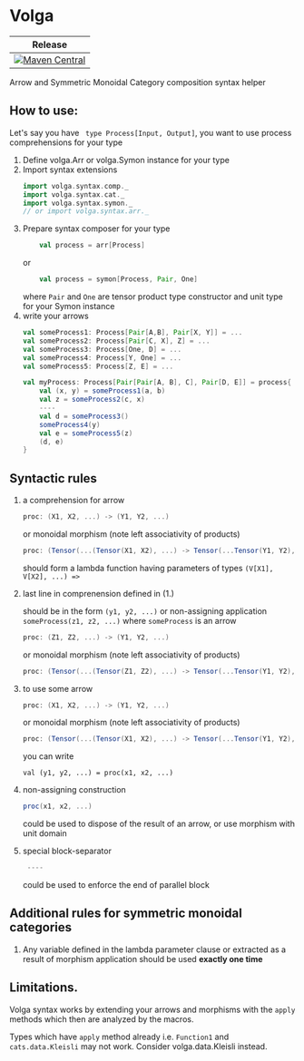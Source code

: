 # Volga

| Release | 
| --- |
| [![Maven Central](https://img.shields.io/maven-central/v/org.manatki/volga-macros_2.13.svg)](https://search.maven.org/search?q=org.manatki.volga) | 

Arrow and Symmetric Monoidal Category composition syntax helper

## How to use:
Let's say you have ` type Process[Input, Output]`, you want to use process comprehensions for your type

1. Define volga.Arr or volga.Symon instance for your type
2. Import syntax extensions
    ```scala
    import volga.syntax.comp._
    import volga.syntax.cat._
    import volga.syntax.symon._ 
    // or import volga.syntax.arr._
    ```
3. Prepare syntax composer for your type
    ```scala
        val process = arr[Process]
    ```
    or
    ```scala
        val process = symon[Process, Pair, One]
    ```
    where `Pair` and `One` are tensor product type constructor and unit type for your Symon instance
4. write your arrows
    ```scala
    val someProcess1: Process[Pair[A,B], Pair[X, Y]] = ...
    val someProcess2: Process[Pair[C, X], Z] = ...
    val someProcess3: Process[One, D] = ...
    val someProcess4: Process[Y, One] = ...
    val someProcess5: Process[Z, E] = ...
   
    val myProcess: Process[Pair[Pair[A, B], C], Pair[D, E]] = process{ (a, b, c) =>
        val (x, y) = someProcess1(a, b)
        val z = someProcess2(c, x)
        ----
        val d = someProcess3()
        someProcess4(y)
        val e = someProcess5(z)
        (d, e)
    }
    ```

## Syntactic rules

1. a comprehension for arrow

    ```scala
    proc: (X1, X2, ...) -> (Y1, Y2, ...)
    ```
    or monoidal morphism (note left associativity of products)
    ```scala
    proc: (Tensor(...(Tensor(X1, X2), ...) -> Tensor(...Tensor(Y1, Y2),..)
    ``` 
    should form a lambda function having parameters of types `(V[X1], V[X2], ...) =>`

2. last line in comprenension defined in (1.)

    should be in the form `(y1, y2, ...)` 
    or non-assigning application
    `someProcess(z1, z2, ...)` where `someProcess` is an arrow
    ```scala
    proc: (Z1, Z2, ...) -> (Y1, Y2, ...)
    ```
    or monoidal morphism (note left associativity of products)
    ```scala
    proc: (Tensor(...(Tensor(Z1, Z2), ...) -> Tensor(...Tensor(Y1, Y2),..)
    ``` 
  
3. to use some arrow  

    ```scala
    proc: (X1, X2, ...) -> (Y1, Y2, ...)
    ```
    or monoidal morphism (note left associativity of products)
    ```scala
    proc: (Tensor(...(Tensor(X1, X2), ...) -> Tensor(...Tensor(Y1, Y2),..)
    ``` 
    you can write
    ```
    val (y1, y2, ...) = proc(x1, x2, ...)
    ```
  
4. non-assigning construction

    ```scala
    proc(x1, x2, ...)
    ```
    could be used to dispose of the result of an arrow, or use morphism with unit domain

5. special block-separator

    ```scala
     ----
     ```
     could be used to enforce the end of parallel block

## Additional rules for symmetric monoidal categories

1.  Any variable defined in the lambda parameter clause 
or extracted as a result of morphism application should be used **exactly one time**


## Limitations.

Volga syntax works by extending 
your arrows and morphisms with the `apply`
methods which then are analyzed by the macros.

Types which have `apply` method already
i.e. `Function1` and `cats.data.Kleisli` 
may not work. 
Consider volga.data.Kleisli instead.
